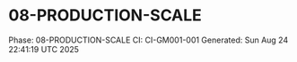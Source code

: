 # 08-PRODUCTION-SCALE
Phase: 08-PRODUCTION-SCALE
CI: CI-GM001-001
Generated: Sun Aug 24 22:41:19 UTC 2025
